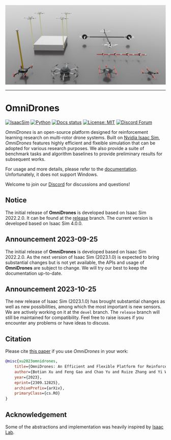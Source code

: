 ![Visualization of OmniDrones](docs/source/_static/visualization.jpg)

---

# OmniDrones

[![IsaacSim](https://img.shields.io/badge/Isaac%20Sim-4.0.0-orange.svg)](https://docs.omniverse.nvidia.com/app_isaacsim/app_isaacsim/overview.html)
[![Python](https://img.shields.io/badge/python-3.10-blue.svg)](https://docs.python.org/3/whatsnew/3.7.html)
[![Docs status](https://img.shields.io/badge/docs-passing-brightgreen.svg)](https://omnidrones.readthedocs.io/en/latest/)
[![License: MIT](https://img.shields.io/badge/License-MIT-yellow.svg)](https://opensource.org/licenses/MIT)
[![Discord Forum](https://dcbadge.vercel.app/api/server/J4QvXR6tQj)](https://discord.gg/J4QvXR6tQj)

*OmniDrones* is an open-source platform designed for reinforcement learning research on multi-rotor drone systems. Built on [Nvidia Isaac Sim](https://docs.omniverse.nvidia.com/app_isaacsim/app_isaacsim/overview.html), *OmniDrones* features highly efficient and flxeible simulation that can be adopted for various research purposes. We also provide a suite of benchmark tasks and algorithm baselines to provide preliminary results for subsequent works.

For usage and more details, please refer to the [documentation](https://omnidrones.readthedocs.io/en/latest/). Unfortunately, it does not support Windows.

Welcome to join our [Discord](https://discord.gg/J4QvXR6tQj) for discussions and questions!

## Notice

The initial release of **OmniDrones** is developed based on Isaac Sim 2022.2.0. It can be found at the [release](https://github.com/btx0424/OmniDrones/tree/release) branch. The current version is developed based on Isaac Sim 4.0.0.

## Announcement 2023-09-25

The initial release of **OmniDrones** is developed based on Isaac Sim 2022.2.0. As the next version of
Isaac Sim (2023.1.0) is expected to bring substantial changes but is not yet available, the APIs and usage
of **OmniDrones** are subject to change. We will try our best to keep the documentation up-to-date.

## Announcement 2023-10-25

The new release of Isaac Sim (2023.1.0) has brought substantial changes as well as new possibilities, among
which the most important is new sensors. We are actively working on it at the `devel` branch. The `release`
branch will still be maintained for compatibility. Feel free to raise issues if you encounter any problems
or have ideas to discuss.

## Citation

Please cite [this paper](https://arxiv.org/abs/2309.12825) if you use *OmniDrones* in your work:

```bibtex
@misc{xu2023omnidrones,
    title={OmniDrones: An Efficient and Flexible Platform for Reinforcement Learning in Drone Control},
    author={Botian Xu and Feng Gao and Chao Yu and Ruize Zhang and Yi Wu and Yu Wang},
    year={2023},
    eprint={2309.12825},
    archivePrefix={arXiv},
    primaryClass={cs.RO}
}
```

## Acknowledgement

Some of the abstractions and implementation was heavily inspired by [Isaac Lab](https://github.com/isaac-sim/IsaacLab).
